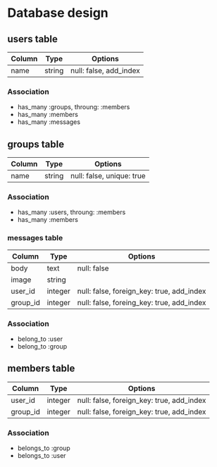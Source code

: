# Database design

## users table

|Column|Type|Options|
|------|----|-------|
|name|string|null: false, add_index|

### Association
- has_many :groups, throung: :members
- has_many :members
- has_many :messages

## groups table

|Column|Type|Options|
|------|----|-------|
|name|string|null: false, unique: true|

### Association
- has_many :users, throung: :members
- has_many :members

### messages table

|Column|Type|Options|
|------|----|-------|
|body|text|null: false|
|image|string||
|user_id|integer|null: false, foreign_key: true, add_index|
|group_id|integer|null: false, foreing_key: true, add_index|

### Association
- belong_to :user
- belong_to :group

## members table

|Column|Type|Options|
|------|----|-------|
|user_id|integer|null: false, foreign_key: true, add_index|
|group_id|integer|null: false, foreign_key: true, add_index|

### Association
- belongs_to :group
- belongs_to :user
